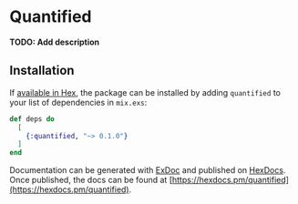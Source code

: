 # Quantified

**TODO: Add description**

## Installation

If [available in Hex](https://hex.pm/docs/publish), the package can be installed
by adding `quantified` to your list of dependencies in `mix.exs`:

```elixir
def deps do
  [
    {:quantified, "~> 0.1.0"}
  ]
end
```

Documentation can be generated with [ExDoc](https://github.com/elixir-lang/ex_doc)
and published on [HexDocs](https://hexdocs.pm). Once published, the docs can
be found at [https://hexdocs.pm/quantified](https://hexdocs.pm/quantified).

